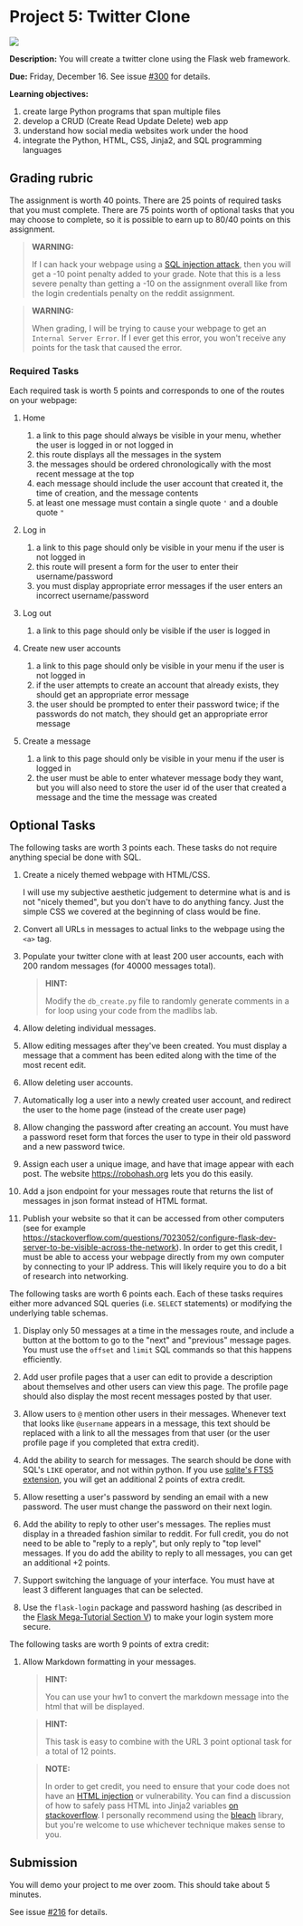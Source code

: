 # Project 5: Twitter Clone

<img src=Strips-front-end-vs-le-back-end-650-finalenglish.jpg />

**Description:**
You will create a twitter clone using the Flask web framework.

**Due:**
Friday, December 16.
See issue [#300](https://github.com/mikeizbicki/cmc-csci040/issues/300) for details.

**Learning objectives:**

1. create large Python programs that span multiple files
1. develop a CRUD (Create Read Update Delete) web app
1. understand how social media websites work under the hood
1. integrate the Python, HTML, CSS, Jinja2, and SQL programming languages

## Grading rubric

The assignment is worth 40 points.
There are 25 points of required tasks that you must complete.
There are 75 points worth of optional tasks that you may choose to complete,
so it is possible to earn up to 80/40 points on this assignment.

> **WARNING:**
> 
> If I can hack your webpage using  a [SQL injection attack](https://en.wikipedia.org/wiki/SQL_injection),
> then you will get a -10 point penalty added to your grade.
> Note that this is a less severe penalty than getting a -10 on the assignment overall like from the login credentials penalty on the reddit assignment.

> **WARNING:**
>
> When grading, I will be trying to cause your webpage to get an `Internal Server Error`.
> If I ever get this error, you won't receive any points for the task that caused the error.

### Required Tasks

Each required task is worth 5 points and corresponds to one of the routes on your webpage:

1. Home
    1. a link to this page should always be visible in your menu, whether the user is logged in or not logged in
    1. this route displays all the messages in the system
    1. the messages should be ordered chronologically with the most recent message at the top
    1. each message should include the user account that created it, the time of creation, and the message contents
    1. at least one message must contain a single quote `'` and a double quote `"`

1. Log in
    1. a link to this page should only be visible in your menu if the user is not logged in
    1. this route will present a form for the user to enter their username/password
    1. you must display appropriate error messages if the user enters an incorrect username/password

1. Log out
    1. a link to this page should only be visible if the user is logged in

1. Create new user accounts
    1. a link to this page should only be visible in your menu if the user is not logged in
    1. if the user attempts to create an account that already exists, they should get an appropriate error message
    1. the user should be prompted to enter their password twice; if the passwords do not match, they should get an appropriate error message

1. Create a message
    1. a link to this page should only be visible in your menu if the user is logged in
    1. the user must be able to enter whatever message body they want,
       but you will also need to store the user id of the user that created a message and the time the message was created

## Optional Tasks

The following tasks are worth 3 points each.
These tasks do not require anything special be done with SQL.

1. Create a nicely themed webpage with HTML/CSS.
   
   I will use my subjective aesthetic judgement to determine what is and is not "nicely themed",
   but you don't have to do anything fancy.
   Just the simple CSS we covered at the beginning of class would be fine.

1. Convert all URLs in messages to actual links to the webpage using the `<a>` tag.

1. Populate your twitter clone with at least 200 user accounts, each with 200 random messages (for 40000 messages total).

   > **HINT:**
   >
   > Modify the `db_create.py` file to randomly generate comments in a for loop using your code from the madlibs lab.

1. Allow deleting individual messages.

1. Allow editing messages after they've been created.
   You must display a message that a comment has been edited along with the time of the most recent edit.

1. Allow deleting user accounts.

1. Automatically log a user into a newly created user account,
   and redirect the user to the home page (instead of the create user page)

1. Allow changing the password after creating an account.
   You must have a password reset form that forces the user to type in their old password and a new password twice.

1. Assign each user a unique image, and have that image appear with each post.
   The website <https://robohash.org> lets you do this easily.

1. Add a json endpoint for your messages route that returns the list of messages in json format instead of HTML format.

1. Publish your website so that it can be accessed from other computers (see for example https://stackoverflow.com/questions/7023052/configure-flask-dev-server-to-be-visible-across-the-network).
   In order to get this credit, I must be able to access your webpage directly from my own computer by connecting to your IP address.
   This will likely require you to do a bit of research into networking.

The following tasks are worth 6 points each.
Each of these tasks requires either more advanced SQL queries (i.e. `SELECT` statements) or modifying the underlying table schemas. 

1. Display only 50 messages at a time in the messages route,
   and include a button at the bottom to go to the "next" and "previous" message pages.
   You must use the `offset` and `limit` SQL commands so that this happens efficiently.

1. Add user profile pages that a user can edit to provide a description about themselves and other users can view this page.
   The profile page should also display the most recent messages posted by that user.

1. Allow users to `@` mention other users in their messages.
   Whenever text that looks like `@username` appears in a message,
   this text should be replaced with a link to all the messages from that user
   (or the user profile page if you completed that extra credit).

1. Add the ability to search for messages.
   The search should be done with SQL's `LIKE` operator,
   and not within python.
   If you use [sqlite's FTS5 extension](https://www.sqlite.org/fts5.html),
   you will get an additional 2 points of extra credit.

1. Allow resetting a user's password by sending an email with a new password.
   The user must change the password on their next login.

1. Add the ability to reply to other user's messages.
   The replies must display in a threaded fashion similar to reddit.
   For full credit, you do not need to be able to "reply to a reply", but only reply to "top level" messages.
   If you do add the ability to reply to all messages, you can get an additional +2 points.

1. Support switching the language of your interface.
   You must have at least 3 different languages that can be selected.

1. Use the `flask-login` package and password hashing (as described in the [Flask Mega-Tutorial Section V](https://blog.miguelgrinberg.com/post/the-flask-mega-tutorial-part-v-user-logins)) to make your login system more secure.

The following tasks are worth 9 points of extra credit:

1. Allow Markdown formatting in your messages.
   
   > **HINT:**
   > 
   > You can use your hw1 to convert the markdown message into the html that will be displayed.
   
   > **HINT:**
   > 
   > This task is easy to combine with the URL 3 point optional task for a total of 12 points.

   > **NOTE:**
   >
   > In order to get credit,
   > you need to ensure that your code does not have an [HTML injection](https://www.softwaretestinghelp.com/html-injection-tutorial/) or vulnerability.
   > You can find a discussion of how to safely pass HTML into Jinja2 variables [on stackoverflow](https://stackoverflow.com/questions/3206344/passing-html-to-template-using-flask-jinja2).
   > I personally recommend using the [bleach](https://bleach.readthedocs.io/en/latest/index.html) library,
   > but you're welcome to use whichever technique makes sense to you.

## Submission

You will demo your project to me over zoom.
This should take about 5 minutes.

See issue [#216](https://github.com/mikeizbicki/cmc-csci040/issues/216) for details.
